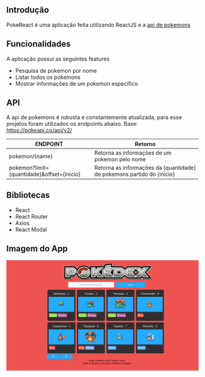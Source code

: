 ## Introdução

PokeReact é uma aplicação feita utilizando ReactJS e a [api de pokemons](https://pokeapi.co/)

## Funcionalidades

A aplicação possui as seguintes features

-   Pesquisa de pokemon por nome
-   Listar todos os pokemons
-   Mostrar informações de um pokemon específico 

## API

A api de pokemons é robusta e constantemente atualizada, para esse projetos foram utilizados os endpoints abaixo.
Base: https://pokeapi.co/api/v2/

| ENDPOINT                                   | Retorno                                                                |
| ------------------------------------------ | ---------------------------------------------------------------------- |
| pokemon/{name}                             | Retorna as informações de um pokemon pelo nome                         |
| pokemon?limit={quantidade}&offset={inicio} | Retorna as informações da {quantidade} de pokemons partido do {inicio} |

## Bibliotecas

-   React
-   React Router
-   Axios
-   React Modal

## Imagem do App
![Imagem do app](assets/demonstration.gif)
